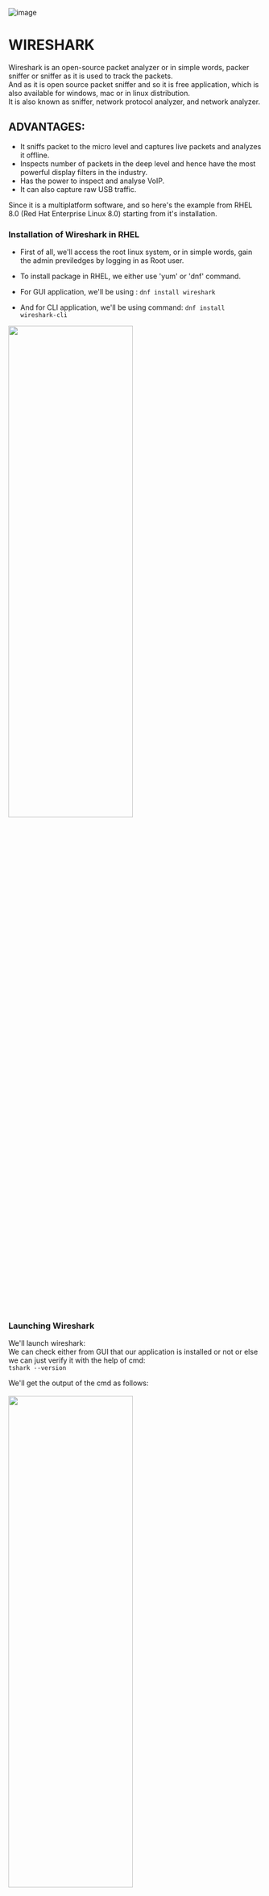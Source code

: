 ![image](https://user-images.githubusercontent.com/64470404/138563177-3f622fee-df04-4efa-8da1-e85243ae93f7.png)

# WIRESHARK 

Wireshark is an open-source packet analyzer or in simple words, packer sniffer or sniffer
as it is used to track the packets.<br>
And as it is open source packet sniffer and so it is free application, which is also available for windows, mac or in linux distribution.<br>
It is also known as sniffer, network protocol analyzer, and network analyzer.<br>

## ADVANTAGES:

- It sniffs packet to the micro level and captures live packets and analyzes it offline.<br>
- Inspects number of packets in the deep level and hence have the most powerful display filters in the industry.<br>
- Has the power to inspect and analyse VoIP.<br>
- It can also capture raw USB traffic.

Since it is a multiplatform software, and so here's the example from RHEL 8.0 (Red Hat Enterprise Linux 8.0) starting from it's installation.<br>

### Installation of Wireshark in RHEL

- First of all, we'll access the root linux system, or in simple words, gain the admin previledges by logging in as Root user.
- To install package in RHEL, we either use 'yum' or 'dnf' command.
- For GUI application, we'll be using :
 ``dnf install wireshark``
 
- And for CLI application, we'll be using command:
``dnf install wireshark-cli``

<img src="https://user-images.githubusercontent.com/64470404/138584940-63746af2-ad78-4033-ae53-b8a924986cc0.png" height="50%" width="70%">

<br>

### Launching Wireshark

We'll launch wireshark:<br>
We can check either from GUI that our application is installed or not or else we can just verify it with the help of cmd: <br> ``tshark --version``

We'll get the output of the cmd as follows:<br><br>
<img src="https://user-images.githubusercontent.com/64470404/138585113-84024ca5-2122-4ca4-bd76-6a60c72c0926.png" height="50%" width="70%">

And for GUI, we get as like this:<br><br>
<img src="https://user-images.githubusercontent.com/64470404/138585174-cee4019e-77fb-4ab8-9d58-6ccac1d25f64.png" height="40%" width="45%">

Here, in the GUI app, we can see, the different types of network interface card which contains different types of IP available there.<br>
We can also see, some kind of activities are going on beside the name of network interface, like zigzag motion, which updates regularly.<br>
And since, it is being running inside the virtual machine and so it shows the all the network which are available there.

<img src="https://user-images.githubusercontent.com/64470404/138585401-35346332-5659-42d8-bd03-25b8decffe5a.png" height="100%" width="100%">

<br>
When we open any of the ntw interface, we see that, live network packets are being captured by this application.<br>

![image](https://user-images.githubusercontent.com/64470404/138586406-3673bf4f-0099-4af8-9660-1faf330b76d5.png)


There are four layers in TCP/IP protocol suite:
1. Data Link layer
2. Network layer
3. Transport layer
4. Application layer

### DATA LINK LAYER

![image](https://user-images.githubusercontent.com/64470404/142757928-5496a4b0-7fde-4981-a047-cffb473a1c63.png)


### DATA IN THE NETWORK LAYER
![image](https://user-images.githubusercontent.com/64470404/142757934-8f1f176f-fe52-4737-919f-00bf06516298.png)

### DATA IN TRANSPORT LAYER
![image](https://user-images.githubusercontent.com/64470404/142757949-7ba60b49-9be0-4c5b-945e-bb46a9f14225.png)

### DATA IN APPLICATION LAYER
![image](https://user-images.githubusercontent.com/64470404/142757960-e9b6f1f4-ded4-48b1-99f8-ed9615cc2d43.png)

<br>
<br>

## Encapsulation process at Sender’s side
### Step 1: <br>
The Application, Presentation, and Session layer in the OSI model, or the
Application layer in the TCP/IP model takes the user data in the form of data streams,
encapsulates it, and forwards the data to the Transport layer. It does not necessarily
add any header or footer to the data. But it is application-specific and can add the
header if needed.<br>
<br>

### Step 2: The Transport layer (in the OSI or TCP/IP model) takes the data stream from
the upper layers, and divides it into multiple pieces. The Transport layer encapsulates
the data by adding the appropriate header to each piece. These data pieces are now
called data segments. The header contains the sequencing information so that the data
segments can be reassembled at the receiver’s end.
<br>
<br>

### Step 3: The Network layer (in the OSI model) or the Internet layer (in the TCP/IP model)
takes the data segments from the Transport layer and encapsulates it by adding an
additional header to the data segment. This data header contains all the routing
information for the proper delivery of the data. Here, the encapsulated data is termed as
a data packet or datagram.

<br>
<br>

### Step 4: The Data-Link layer (in the OSI or TCP/IP model) takes the data packet or
datagram from the Network layer and encapsulates it by adding an additional header
and footer to the data packet or datagram. The header contains all the switching
information for the proper delivery of the data to the appropriate hardware components,
and the trailer contains all the information related to error detection and control. Here,
the encapsulated data is termed as a data frame.
<br>
<br>

### Step 5: The Physical layer (in the OSI or TCP/IP model) takes the data frames from the
Data-Link layer and encapsulates them by converting it to appropriate data signals or
bits (corresponding to the physical medium).
<br>
<br>
## The de-encapsulation process at receiver’s side

### Step 1:
The Physical layer (in the OSI or TCP/IP model) takes the encapsulated data
signals or bits from the sender, and de-encapsulates them in the form of a data frame to
be forwarded to the upper layer, i.e., the Data-Link layer.<br>
<br>
### Step 2: The Data-Link layer (in the OSI or TCP/IP model) takes the data frames from
the Physical layer. It de-encapsulates the data frames and checks the frame header
whether the data frame is switched to the correct hardware or not. If the frame is
switched to the incorrect destination, it is discarded, else it checks the trailer
information. If there is an error in the data, data retransmission is requested, else it is
de-encapsulated and the data packet is forwarded to the upper layer.<br>
<br>
<br>

### Step 3: The Network layer (in the OSI model) or the Internet layer (in the TCP/IP model)
takes the data packet or datagram from the Data-Link layer. It de-encapsulates the data
packets and checks the packet header whether the packet is routed to the correct
destination or not. If the packet is routed to the incorrect destination, the packet is
discarded, else it is de-encapsulated and the data segment is forwarded to the upper
layer.
<br>
<br>

### Step 4: The Transport layer (in the OSI or TCP/IP model) takes the data segments from
the network layer and de-encapsulates them. It first checks the segment header and
then reassembles the data segments to form data streams, and these data streams are
then forwarded to the upper layers.<br>
<br>
<br>
### Step 5: The Application, Presentation, and Session layer in the OSI model, or the
Application layer in the TCP/IP model takes encapsulated data from the Transport layer,
de-encapsulates it, and the application-specific data is forwarded to the applications.

### Capturing and filtering by DNS protocol for http://jandarshan.cg.nic.in

<img src= "https://user-images.githubusercontent.com/64470404/142758072-db5bc53e-080f-4a5f-afc9-26b1d17f98cf.png" height="50%", width="70%">

<img src= "https://user-images.githubusercontent.com/64470404/142758085-b912e848-fe5e-4965-aeef-09234361100b.png" height="50%" width="70%">

From the above screenshot, we can see that the ip address of jandarshan.cg.nic.in is
164.100.150.76
<br>
<br>
<br>

## nslookup using default DNS server
1. For A-Record
<img src="https://user-images.githubusercontent.com/64470404/142758108-7e9ce49e-3260-4f99-910f-5a9cd0d9a167.png" height="50%" width="70%">

2. For NS-Recor
<img src="https://user-images.githubusercontent.com/64470404/142758115-ae4e56e4-c184-46a4-9eea-a58a3b2a3251.png" height="50%" width="70%">

3. For MX-Record:
<img src="https://user-images.githubusercontent.com/64470404/142758122-90280cd4-4acb-48e6-9c49-3ba7ab5cd526.png" height="50%" width="70%">

4. For SOA-Record:
<img src="https://user-images.githubusercontent.com/64470404/142758129-eee35d21-9a08-4e32-9c0e-ee58412ef58a.png" height="50%" width="70%">


5. For all records:
<img src="https://user-images.githubusercontent.com/64470404/142758142-56cd60ba-bac7-4479-a69e-246f5b9fbe89.png" height="50%" width="70%">


Well, that was all in it.

